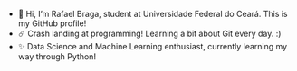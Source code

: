 - 👋 Hi, I’m Rafael Braga, student at Universidade Federal do Ceará. This is my GitHub profile!
- ☄️ Crash landing at programming! Learning a bit about Git every day. :)
- ✨ Data Science and Machine Learning enthusiast, currently learning my way through Python!

<!---
couldbeElex/couldbeElex is a ✨ special ✨ repository because its `README.md` (this file) appears on your GitHub profile.
You can click the Preview link to take a look at your changes.
--->
